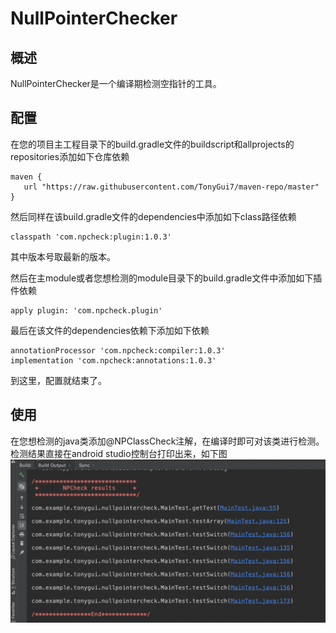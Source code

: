 # NullPointerChecker

## 概述

NullPointerChecker是一个编译期检测空指针的工具。



## 配置

在您的项目主工程目录下的build.gradle文件的buildscript和allprojects的repositories添加如下仓库依赖

```
maven {
   url "https://raw.githubusercontent.com/TonyGui7/maven-repo/master"
}
```

然后同样在该build.gradle文件的dependencies中添加如下class路径依赖

```
classpath 'com.npcheck:plugin:1.0.3'
```

其中版本号取最新的版本。

然后在主module或者您想检测的module目录下的build.gradle文件中添加如下插件依赖

```
apply plugin: 'com.npcheck.plugin'
```

最后在该文件的dependencies依赖下添加如下依赖

```
annotationProcessor 'com.npcheck:compiler:1.0.3'
implementation 'com.npcheck:annotations:1.0.3'
```

到这里，配置就结束了。



## 使用

在您想检测的java类添加@NPClassCheck注解，在编译时即可对该类进行检测。
检测结果直接在android studio控制台打印出来，如下图
![](https://github.com/TonyGui7/NullPointerChecker/blob/master/document_res/CheckResult.jpg)